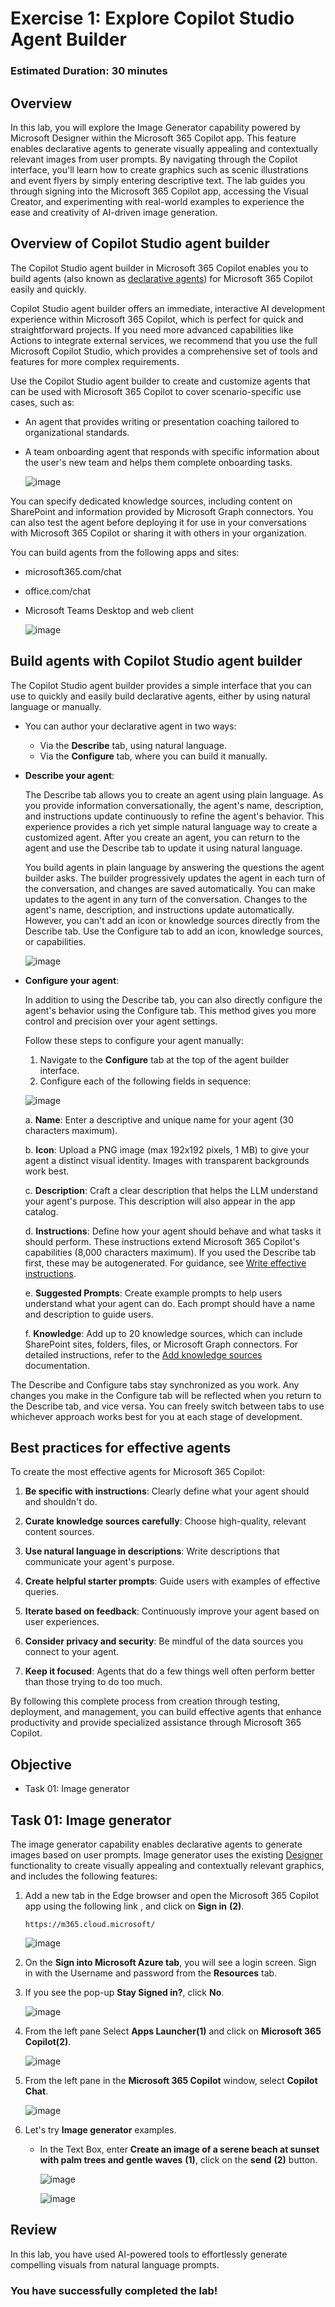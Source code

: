 # Exercise 1: Explore Copilot Studio Agent Builder

### Estimated Duration: 30 minutes

## Overview

In this lab, you will explore the Image Generator capability powered by Microsoft Designer within the Microsoft 365 Copilot app. This feature enables declarative agents to generate visually appealing and contextually relevant images from user prompts. By navigating through the Copilot interface, you'll learn how to create graphics such as scenic illustrations and event flyers by simply entering descriptive text. The lab guides you through signing into the Microsoft 365 Copilot app, accessing the Visual Creator, and experimenting with real-world examples to experience the ease and creativity of AI-driven image generation.

## Overview of Copilot Studio agent builder

The Copilot Studio agent builder in Microsoft 365 Copilot enables you to build agents (also known as [declarative agents](https://learn.microsoft.com/en-us/microsoft-365-copilot/extensibility/overview-declarative-agent)) for Microsoft 365 Copilot easily and quickly.

Copilot Studio agent builder offers an immediate, interactive AI development experience within Microsoft 365 Copilot, which is perfect for quick and straightforward projects. If you need more advanced capabilities like Actions to integrate external services, we recommend that you use the full Microsoft Copilot Studio, which provides a comprehensive set of tools and features for more complex requirements.

Use the Copilot Studio agent builder to create and customize agents that can be used with Microsoft 365 Copilot to cover scenario-specific use cases, such as:

  - An agent that provides writing or presentation coaching tailored to organizational standards.
  - A team onboarding agent that responds with specific information about the user's new team and helps them complete onboarding tasks.

    ![image](media/embedded-authoring-starter.png)

You can specify dedicated knowledge sources, including content on SharePoint and information provided by Microsoft Graph connectors. You can also test the agent before deploying it for use in your conversations with Microsoft 365 Copilot or sharing it with others in your organization.

You can build agents from the following apps and sites:

- microsoft365.com/chat
- office.com/chat
- Microsoft Teams Desktop and web client

    ![image](media/embedded-authoring-entry.png)

## Build agents with Copilot Studio agent builder

The Copilot Studio agent builder provides a simple interface that you can use to quickly and easily build declarative agents, either by using natural language or manually.

- You can author your declarative agent in two ways:

  - Via the **Describe** tab, using natural language.
  - Via the **Configure** tab, where you can build it manually.

- **Describe your agent**: 

  The Describe tab allows you to create an agent using plain language. As you provide information conversationally, the agent's name, description, and instructions update continuously to refine the agent's behavior. This experience provides a rich yet simple natural language way to create a customized agent. After you create an agent, you can return to the agent and use the Describe tab to update it using natural language.

  You build agents in plain language by answering the questions the agent builder asks. The builder progressively updates the agent in each turn of the conversation, and changes are saved automatically. You can make updates to the agent in any turn of the conversation. Changes to the agent's name, description, and instructions update automatically. However, you can't add an icon or knowledge sources directly from the Describe tab. Use the Configure tab to add an icon, knowledge sources, or capabilities.

    ![image](media/image2.png)

- **Configure your agent**:

  In addition to using the Describe tab, you can also directly configure the agent's behavior using the Configure tab. This method gives you more control and precision over your agent settings.

  Follow these steps to configure your agent manually:

  1. Navigate to the **Configure** tab at the top of the agent builder interface.
  2. Configure each of the following fields in sequence:

      
    ![image](media/image3-1.png)
	

     a. **Name**: Enter a descriptive and unique name for your agent (30 characters maximum).
     
     b. **Icon**: Upload a PNG image (max 192x192 pixels, 1 MB) to give your agent a distinct visual identity. Images with transparent backgrounds work best.
     
     c. **Description**: Craft a clear description that helps the LLM understand your agent's purpose. This description will also appear in the app catalog.
     
     d. **Instructions**: Define how your agent should behave and what tasks it should perform. These instructions extend Microsoft 365 Copilot's capabilities (8,000 characters maximum). If you used the Describe tab first, these may be autogenerated. For guidance, see [Write effective instructions](https://learn.microsoft.com/en-us/microsoft-365-copilot/extensibility/declarative-agent-instructions).
     
     e. **Suggested Prompts**: Create example prompts to help users understand what your agent can do. Each prompt should have a name and description to guide users.

     f. **Knowledge**: Add up to 20 knowledge sources, which can include SharePoint sites, folders, files, or Microsoft Graph connectors. For detailed instructions, refer to the [Add knowledge sources](https://learn.microsoft.com/en-us/microsoft-365-copilot/extensibility/copilot-studio-agent-builder-build#add-knowledge-sources) documentation.

The Describe and Configure tabs stay synchronized as you work. Any changes you make in the Configure tab will be reflected when you return to the Describe tab, and vice versa. You can freely switch between tabs to use whichever approach works best for you at each stage of development.

## Best practices for effective agents

To create the most effective agents for Microsoft 365 Copilot:

 1. **Be specific with instructions**: Clearly define what your agent should and shouldn't do.

 2. **Curate knowledge sources carefully**: Choose high-quality, relevant content sources.

 3. **Use natural language in descriptions**: Write descriptions that communicate your agent's purpose.

 4. **Create helpful starter prompts**: Guide users with examples of effective queries.

 5. **Iterate based on feedback**: Continuously improve your agent based on user experiences.

 6. **Consider privacy and security**: Be mindful of the data sources you connect to your agent.

 7. **Keep it focused**: Agents that do a few things well often perform better than those trying to do too much.

By following this complete process from creation through testing, deployment, and management, you can build effective agents that enhance productivity and provide specialized assistance through Microsoft 365 Copilot.

## Objective

- Task 01: Image generator

## Task 01: Image generator

The image generator capability enables declarative agents to generate images based on user prompts. Image generator uses the existing [Designer](https://designer.microsoft.com/) functionality to create visually appealing and contextually relevant graphics, and includes the following features:

1. Add a new tab in the Edge browser and open the Microsoft 365 Copilot app using the following link , and click on **Sign in** **(2)**.

     ```
     https://m365.cloud.microsoft/
     ```
     
     ![image](media/img33.png)

2. On the **Sign into Microsoft Azure tab**, you will see a login screen. Sign in with the Username and password from the **Resources** tab.
   
4. If you see the pop-up **Stay Signed in?**, click **No**.

    ![image](media/h24.png)

5. From the left pane Select **Apps Launcher(1)** and click on **Microsoft 365 Copilot(2)**.

    ![image](media/chatt10.png) 

6. From the left pane in the **Microsoft 365 Copilot** window, select **Copilot Chat**. 

    ![image](media/open-copilot-chat-0306.png) 

7. Let's try **Image generator** examples.

   - In the Text Box, enter **Create an image of a serene beach at sunset with palm trees and gentle waves** **(1)**, click on the **send** **(2)** button.

     ![image](media/chatt11.png) 

     ![image](media/chatt12.png) 

## Review

In this lab, you have used AI-powered tools to effortlessly generate compelling visuals from natural language prompts.

### You have successfully completed the lab!
